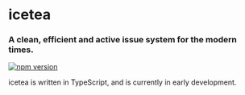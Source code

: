 # icetea

### A clean, efficient and active issue system for the modern times.

[![npm version](https://badge.fury.io/js/icetea.svg)](https://badge.fury.io/js/icetea)

icetea is written in TypeScript, and is currently in early development.
